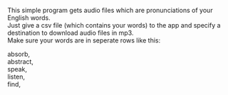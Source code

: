 This simple program gets audio files which are pronunciations of your English words.<br>
Just give a csv file (which contains your words) to the app and specify a destination to download audio files in mp3. <br>
Make sure your words are in seperate rows like this: <br>

absorb,\
abstract,\
speak,\
listen,\
find,
